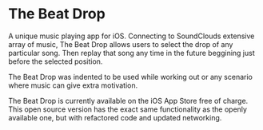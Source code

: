 # The Beat Drop

A unique music playing app for iOS. Connecting to SoundClouds extensive array of music, The Beat Drop allows users to select the drop of any particular song. Then replay that song any time in the future beggining just before the selected position.

The Beat Drop was indented to be used while working out or any scenario where music can give extra motivation.

The Beat Drop is currently available on the iOS App Store free of charge. This open source version has the exact same functionality as the openly available one, but with refactored code and updated networking.
